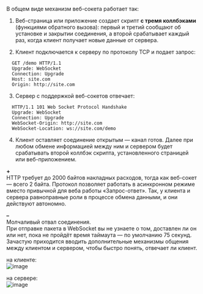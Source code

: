 В общем виде механизм веб-сокета работает так:  
  
1. Веб-страница или приложение создает скрипт **с тремя коллбэками** (функциями обратного вызова):
   первый и третий сообщают об установке и закрытии соединения, а второй срабатывает каждый раз, когда клиент получает новые данные от сервера.
  
3. Клиент подключается к серверу по протоколу TCP и подает запрос:
```
  GET /demo HTTP/1.1
  Upgrade: WebSocket
  Connection: Upgrade
  Host: site.com
  Origin: http://site.com
```
  
3. Сервер с поддержкой веб-сокетов отвечает:
```
  HTTP/1.1 101 Web Socket Protocol Handshake
  Upgrade: WebSocket
  Connection: Upgrade
  WebSocket-Origin: http://site.com
  WebSocket-Location: ws://site.com/demo
```
  
4. Клиент оставляет соединение открытым — канал готов. Далее при любом обмене информацией между ним и сервером будет срабатывать второй коллбэк скрипта, установленного страницей или веб-приложением.
  
**+**  
  HTTP требует до 2000 байтов накладных расходов, тогда как веб-сокет — всего 2 байта.
  Протокол позволяет работать в асинхронном режиме вместо привычной для веба работы «Запрос-ответ». Так, у клиента и сервера равноправные роли в процессе обмена данными, и они действуют автономно.

  **–**  
  Молчаливый отвал соединения.  
  При отправке пакета в WebSocket вы не узнаете о том, доставлен ли он или нет, пока не пройдёт время таймаута — по умолчанию 75 секунд.  
  Зачастую приходится вводить дополнительные механизмы общения между клиентом и сервером, чтобы быстро понять, отвечает ли клиент.  
  
на клиенте:  
![image](https://github.com/Highflyingexpress/fe-themes/assets/107925514/8493542c-079f-4334-b710-a7819638b777)

на сервере:  
![image](https://github.com/Highflyingexpress/fe-themes/assets/107925514/bbd5b069-dd63-49b4-8c03-bebbc7194889)



     
